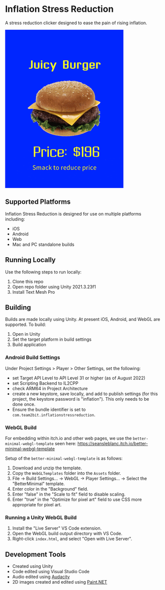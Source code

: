 # Inflation Stress Reduction
A stress reduction clicker designed to ease the pain of rising inflation.

![Inflation Stress Reduction gameplay](https://github.com/mklewandowski/inflation-stress-reduction/blob/main/Assets/Images/gameplay.gif?raw=true)

## Supported Platforms
Inflation Stress Reduction is designed for use on multiple platforms including:
- iOS
- Android
- Web
- Mac and PC standalone builds

## Running Locally
Use the following steps to run locally:
1. Clone this repo
2. Open repo folder using Unity 2021.3.23f1
3. Install Text Mesh Pro

## Building
Builds are made locally using Unity. At present iOS, Android, and WebGL are supported. To build:
1. Open in Unity
2. Set the target platform in build settings
3. Build application

### Android Build Settings
Under Project Settings > Player > Other Settings, set the following:
- set Target API Level to API Level 31 or higher (as of August 2022)
- set Scripting Backend to IL2CPP
- check ARM64 in Project Architecture
- create a new keystore, save locally, and add to publish settings (for this project, the keystore password is "inflation"). This only needs to be done once.
- Ensure the bundle identifier is set to `com.team2bit.inflationstressreduction`.

### WebGL Build
For embedding within itch.io and other web pages, we use the `better-minimal-webgl-template` seen here:
https://seansleblanc.itch.io/better-minimal-webgl-template

Setup of the `better-minimal-webgl-template` is as follows:
1. Download and unzip the template.
2. Copy the `WebGLTemplates` folder into the `Assets` folder.
3. File -> Build Settings... -> WebGL -> Player Settings... -> Select the "BetterMinimal" template.
4. Enter color in the "Background" field.
5. Enter "false" in the "Scale to fit" field to disable scaling.
6. Enter "true" in the "Optimize for pixel art" field to use CSS more appropriate for pixel art.

### Running a Unity WebGL Build
1. Install the "Live Server" VS Code extension.
2. Open the WebGL build output directory with VS Code.
3. Right-click `index.html`, and select "Open with Live Server".

## Development Tools
- Created using Unity
- Code edited using Visual Studio Code
- Audio edited using [Audacity](https://www.audacityteam.org/)
- 2D images created and edited using [Paint.NET](https://www.getpaint.net/)
